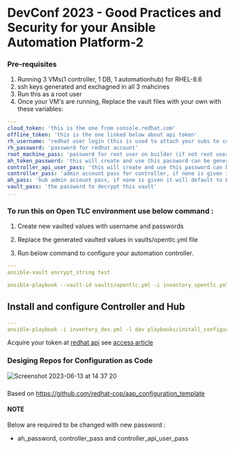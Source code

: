 # DevConf 2023 - Good Practices and Security for your Ansible Automation Platform-2

### Pre-requisites

1) Running 3 VMs(1 controller, 1 DB, 1 automationhub) for RHEL-8.6 
2) ssh keys generated and exchagned in all 3 mahcines
3) Run this as a root user
4) Once your VM's are running, Replace the vault files with your own with these variables:

```yaml
---
cloud_token: 'this is the one from console.redhat.com'
offline_token: 'this is the one linked below about api token'
rh_username: 'redhat user login (this is used to attach your subs to controller)'
rh_password: 'password for redhat account'
root_machine_pass: 'password for root user on builder (if not root user more changes will need to be made)'
ah_token_password: 'this will create and use this password can be generated'
controller_api_user_pass: 'this will create and use this password can be generated'
controller_pass: 'admin account pass for controller, if none is given it will default to Password1234!'
ah_pass: 'hub admin account pass, if none is given it will default to Password1234!'
vault_pass: 'the password to decrypt this vault'
...
```
### To run this on Open TLC environment use below command :

1) Create new vaulted values with username and passwords

2) Replace the generated vaulted values in vaults/opentlc.yml file

3) Run below command to configure your automation controller.

```yaml
---
ansible-vault encrypt_string test

ansible-playbook --vault-id vaults/opentlc.yml -i inventory_opentlc.yml -l dev playbooks/controller_config_opentlc.yml --ask-vault-pass -e "env=opentlc" -e "no_log=false"

```

## Install and configure Controller and Hub

```yaml
---
ansible-playbook -i inventory_dev.yml -l dev playbooks/install_configure.yml --ask-vault-pass -e "env=dev"
```

Acquire your token at [redhat api](https://access.redhat.com/management/api/) see [access article](https://access.redhat.com/articles/3626371)

### Desiging Repos for Configuration as Code
![Screenshot 2023-06-13 at 14 37 20](https://github.com/arnav3000/aap_configuration_template/assets/105802773/7bc6ca28-b7c7-47b9-abae-d30eb46e77ce)


### 
Based on https://github.com/redhat-cop/aap_configuration_template


#### NOTE

Below are required to be changed with new password :
- ah_password, controller_pass and controller_api_user_pass



